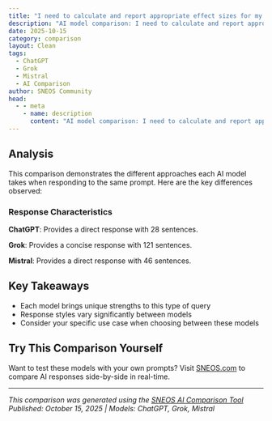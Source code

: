 ```yaml
---
title: "I need to calculate and report appropriate effect sizes for my study. Help me: 1) Choose appropriate effect size based on analysis type (d"
description: "AI model comparison: I need to calculate and report appropriate effect sizes for my study. Help me: 1) Choose appropriate..."
date: 2025-10-15
category: comparison
layout: Clean
tags:
  - ChatGPT
  - Grok
  - Mistral
  - AI Comparison
author: SNEOS Community
head:
  - - meta
    - name: description
      content: "AI model comparison: I need to calculate and report appropriate effect sizes for my study. Help me: 1) Choose appropriate effect size based o..."
---
```


<ChatComparison
  title="I need to calculate and report appropriate effect sizes for my study. Help me: 1) Choose appropriate effect size based on analysis type (d"
  prompt="I need to calculate and report appropriate effect sizes for my study. Help me: 1) Choose appropriate effect size based on analysis type (d"
  :responses='{"ChatGPT": "Effect sizes are important for interpreting the magnitude of findings in your study. Below are some common types of analyses and the corresponding effect sizes you might consider:\n\n### 1. **t-tests (Independent samples or Paired samples):**\n   - **Cohen\u0027s d:** This is the most commonly used effect size for comparing two means. It represents the standardized difference between two group means.\n     - Formula: \\( d = \\frac{M_1 - M_2}{SD_{pooled}} \\)\n     - Where \\( M_1 \\) and \\( M_2 \\) are the means of the groups, and \\( SD_{pooled} \\) is the pooled standard deviation.\n\n### 2. **ANOVA (Analysis of Variance):**\n   - **Partial eta squared (\u03B7\u00B2):** This measures the proportion of variance in the dependent variable that is associated with the group membership after controlling for other variables.\n     - Formula: \\( \\eta^2 = \\frac{SS_{effect}}{SS_{effect} \u002B SS_{error}} \\)\n   - **Cohen\u0027s f:** Another measure that can be used for ANOVA, which is related to \u03B7\u00B2.\n     - Formula: \\( f = \\sqrt{\\frac{\\eta^2}{1 - \\eta^2}} \\)\n\n### 3. **Correlation:**\n   - **Pearson\u0027s r:** This is used when you are examining the relationship between two continuous variables. It ranges from -1 to 1.\n     - The square of Pearson\u0027s r (i.e., \\( r^2 \\)) can also be interpreted as the proportion of variance explained.\n\n### 4. **Regression Analysis:**\n   - **R\u00B2 (Coefficient of determination):** This indicates the proportion of variance in the dependent variable explained by the independent variable(s).\n   - **f\u00B2:** This can also be used to measure effect size in multiple regression.\n     - Formula: \\( f^2 = \\frac{R^2}{1 - R^2} \\)\n\n### 5. **Chi-Square Tests:**\n   - **Phi coefficient (\u03C6) or Cramer\u2019s V:** These can be used to measure the strength of association between two categorical variables.\n     - Phi: \\( \\phi = \\sqrt{\\frac{X^2}{n}} \\)\n     - Cramer\u2019s V: \\( V = \\sqrt{\\frac{X^2}{n \\cdot \\min(k - 1, r - 1)}} \\), where \\( k \\) is the number of categories for one variable and \\( r \\) is the number of categories for the other.\n\n### 6. **Mediation and Moderation Analysis:**\n   - **Standardized coefficients:** In mediation and moderation analyses, you can report the standardized coefficients (often denoted as \u03B2) as effect sizes.\n\n### Summary\nTo report effect sizes, you should:\n- Identify the type of statistical analysis conducted (e.g., t-test, ANOVA, regression).\n- Calculate the appropriate effect size (such as Cohen\u0027s d, \u03B7\u00B2, or r).\n- Report the effect size alongside significance tests (like p-values) to provide a fuller understanding of your results.\n\nIf you let me know what specific analysis you\u0027ll be conducting, I can provide more tailored guidance on how to calculate and report the effect size.", "Grok": "### Choosing Appropriate Effect Sizes for Your Study\n\nEffect sizes quantify the magnitude of a phenomenon (e.g., difference between groups or strength of a relationship) and are essential for interpreting practical significance beyond statistical significance (e.g., p-values). The choice depends on your analysis type, data characteristics (e.g., continuous vs. categorical), and research question. I\u0027ll focus on common types, starting with Cohen\u0027s *d* as you mentioned, and provide guidance on calculation and reporting. Always report effect sizes with confidence intervals (CIs) for robustness, and use software like R, SPSS, or Python (e.g., via \u0060effectsize\u0060 or \u0060pingouin\u0060 libraries) for computation.\n\n#### 1. **For Mean Differences (e.g., t-tests, ANOVA)**\n   - **Recommended Effect Size: Cohen\u0027s *d***  \n     This measures standardized difference between two means, ideal for comparing groups (e.g., treatment vs. control) on a continuous outcome. It\u0027s unitless, making it comparable across studies.\n     - **Formula**: *d* = (M\u2081 - M\u2082) / SD_pooled, where SD_pooled is the pooled standard deviation. For unequal variances, use Hedges\u0027 *g* (a bias-corrected version of *d*).\n     - **Calculation Steps**:\n       1. Compute the difference in means (M\u2081 - M\u2082).\n       2. Calculate SD_pooled = \u221A[((n\u2081-1)SD\u2081\u00B2 \u002B (n\u2082-1)SD\u2082\u00B2) / (n\u2081 \u002B n\u2082 - 2)].\n       3. Divide the mean difference by SD_pooled.\n     - **Interpretation Guidelines (Cohen, 1988)**: Small = 0.2, Medium = 0.5, Large = 0.8. Adjust for your field (e.g., psychology often uses these benchmarks).\n     - **For ANOVA (multiple groups)**: Use \u03B7\u00B2 (eta-squared) or partial \u03B7\u00B2 for overall effects; *d* for pairwise comparisons.\n     - **Reporting Example**: \u0022The intervention group outperformed the control (t(98) = 3.45, p \u003C .001, d = 0.62, 95% CI [0.28, 0.96]). This medium effect suggests a meaningful practical difference.\u0022\n     - **Alternatives**: If sample sizes differ greatly, use Glass\u0027s \u0394 (uses only control SD). For pre-post designs, use *d* with change scores or paired *d*.\n\n#### 2. **For Associations/Correlations (e.g., Pearson Correlation)**\n   - **Recommended Effect Size: r (Pearson\u0027s r) or \u03C1 (Spearman\u0027s \u03C1 for non-normal data)**  \n     Measures linear relationship strength between two continuous variables. Convert to *d* if needed via Fisher\u0027s z-transformation for meta-analysis.\n     - **Formula**: r = Cov(X,Y) / (SD_X * SD_Y).\n     - **Calculation**: Most stats software computes it directly from raw data.\n     - **Interpretation**: Small = |r| \u2248 0.10, Medium = 0.30, Large = 0.50.\n     - **Reporting Example**: \u0022Anxiety and performance were negatively correlated (r(150) = -0.35, p \u003C .001, 95% CI [-0.47, -0.22]), indicating a medium effect.\u0022\n     - **Alternatives**: For multiple predictors, use R\u00B2 (proportion of variance explained) from regression; interpret as 0.02 (small), 0.13 (medium), 0.26 (large).\n\n#### 3. **For Categorical Data (e.g., Chi-Square, Logistic Regression)**\n   - **Recommended Effect Size: Cram\u00E9r\u0027s V or \u03C6 (phi)**  \n     For contingency tables, measures association strength. \u03C6 is for 2x2 tables; Cram\u00E9r\u0027s V for larger.\n     - **Formula**: \u03C6 = \u221A(\u03C7\u00B2 / N); V = \u221A(\u03C7\u00B2 / (N * (k-1))), where k is the smaller table dimension.\n     - **Calculation**: Compute \u03C7\u00B2 first, then apply the formula.\n     - **Interpretation**: Small = 0.10, Medium = 0.30, Large = 0.50.\n     - **Reporting Example**: \u0022Gender and voting preference were associated (\u03C7\u00B2(1) = 12.4, p = .001, \u03C6 = 0.28, 95% CI [0.15, 0.41]).\u0022\n     - **Alternatives**: Odds ratios (OR) for logistic regression (e.g., OR = 2.5 indicates 2.5x higher odds); interpret with CIs, not just p-values. For risk differences, use Cohen\u0027s *h* for binary outcomes.\n\n#### 4. **For Variance or Proportions (e.g., Comparing Variances)**\n   - **Recommended Effect Size: Cohen\u0027s *f* or f\u00B2**  \n     For ANOVA or regression, *f* = \u221A(\u03C3_m\u00B2 / \u03C3_w\u00B2) (between- vs. within-group variance ratio); f\u00B2 for effect size in multiple regression.\n     - **Calculation**: In ANOVA, f\u00B2 = R\u00B2 / (1 - R\u00B2).\n     - **Interpretation**: Small = 0.10, Medium = 0.25, Large = 0.40.\n     - **Alternatives**: For proportions, use risk ratio (RR) or difference in proportions.\n\n#### General Tips for Your Study\n- **Match to Analysis**: Use *d* for t-tests/ANOVA on continuous data. Switch to r/V for correlations/associations. Avoid one-size-fits-all\u2014justify your choice based on guidelines like APA Style (7th ed.), which mandates effect sizes for primary outcomes.\n- **Power and Sample Size**: Effect sizes inform a priori power analysis (e.g., via G*Power software). Small effects need larger samples.\n- **Bias and Assumptions**: Check for violations (e.g., normality for *d*); use robust alternatives like bootstrapping for CIs.\n- **Reporting Standards**: Include effect size, CI, and interpretation (e.g., \u0022This large effect aligns with prior meta-analyses\u0022). Use tables for multiple effects.\n- **Tools**: \n  - R: \u0060library(effectsize)\u0060 for automatic computation.\n  - Python: \u0060from pingouin import compute_effsize\u0060.\n  - Online calculators: Search for \u0022Cohen\u0027s d calculator\u0022 from reliable sources like Laerd Statistics.\n\nIf you provide more details (e.g., your specific analysis, data type, or sample stats), I can refine this with exact calculations or examples!", "Mistral": "Choosing the appropriate effect size for your study depends on the type of analysis you are conducting. Here are some common types of analyses and the corresponding effect sizes:\n\n### 1. **T-Tests (Independent and Paired)**\n- **Effect Size:** Cohen\u0027s d\n- **Formula:** \\( d = \\frac{M_1 - M_2}{SD_{pooled}} \\)\n  - \\( M_1 \\) and \\( M_2 \\) are the means of the two groups.\n  - \\( SD_{pooled} \\) is the pooled standard deviation.\n\n### 2. **ANOVA (Analysis of Variance)**\n- **Effect Size:** Eta-squared (\\( \\eta^2 \\)) or Partial Eta-squared (\\( \\eta_p^2 \\))\n- **Formula:**\n  - \\( \\eta^2 = \\frac{SS_{between}}{SS_{total}} \\)\n  - \\( \\eta_p^2 = \\frac{SS_{effect}}{SS_{effect} \u002B SS_{error}} \\)\n\n### 3. **Chi-Square Tests**\n- **Effect Size:** Cram\u00E9r\u0027s V or Phi (\\( \\phi \\))\n- **Formula:**\n  - \\( \\phi = \\sqrt{\\frac{\\chi^2}{N}} \\)\n  - \\( V = \\sqrt{\\frac{\\chi^2}{N \\times (k-1)}} \\)\n    - \\( N \\) is the total sample size.\n    - \\( k \\) is the smaller of the number of rows or columns.\n\n### 4. **Correlation Analysis**\n- **Effect Size:** Pearson\u0027s r or Spearman\u0027s rho (\\( \\rho \\))\n- **Formula:**\n  - \\( r = \\frac{\\sum (X_i - \\bar{X})(Y_i - \\bar{Y})}{\\sqrt{\\sum (X_i - \\bar{X})^2 \\sum (Y_i - \\bar{Y})^2}} \\)\n\n### 5. **Regression Analysis**\n- **Effect Size:** R-squared (\\( R^2 \\)) or Cohen\u0027s f\u00B2\n- **Formula:**\n  - \\( R^2 = 1 - \\frac{SS_{residual}}{SS_{total}} \\)\n  - \\( f^2 = \\frac{R^2}{1 - R^2} \\)\n\n### 6. **Mann-Whitney U Test**\n- **Effect Size:** Rank-Biserial Correlation (r)\n- **Formula:**\n  - \\( r = 1 - \\frac{2U}{n_1 n_2} \\)\n    - \\( U \\) is the Mann-Whitney U statistic.\n    - \\( n_1 \\) and \\( n_2 \\) are the sample sizes of the two groups.\n\n### 7. **Kruskal-Wallis Test**\n- **Effect Size:** Epsilon-squared (\\( \\epsilon^2 \\))\n- **Formula:**\n  - \\( \\epsilon^2 = \\frac{H}{(N-1)} \\)\n    - \\( H \\) is the Kruskal-Wallis test statistic.\n    - \\( N \\) is the total sample size.\n\n### 8. **Logistic Regression**\n- **Effect Size:** Odds Ratio (OR)\n- **Formula:**\n  - \\( OR = \\frac{p_1 / (1 - p_1)}{p_2 / (1 - p_2)} \\)\n    - \\( p_1 \\) and \\( p_2 \\) are the probabilities of the outcome in the two groups.\n\n### 9. **Repeated Measures ANOVA**\n- **Effect Size:** Partial Eta-squared (\\( \\eta_p^2 \\))\n- **Formula:**\n  - \\( \\eta_p^2 = \\frac{SS_{effect}}{SS_{effect} \u002B SS_{error}} \\)\n\n### 10. **Mixed-Effects Models**\n- **Effect Size:** Intraclass Correlation Coefficient (ICC)\n- **Formula:**\n  - \\( ICC = \\frac{\\sigma^2_{between}}{\\sigma^2_{between} \u002B \\sigma^2_{within}} \\)\n\n### Steps to Calculate and Report Effect Sizes:\n1. **Identify the Type of Analysis:** Determine the statistical test you are using.\n2. **Choose the Appropriate Effect Size:** Based on the table above, select the effect size that corresponds to your analysis.\n3. **Calculate the Effect Size:** Use the formula provided to calculate the effect size.\n4. **Interpret the Effect Size:** Use standard guidelines to interpret the magnitude of the effect size (e.g., Cohen\u0027s d: small = 0.2, medium = 0.5, large = 0.8).\n5. **Report the Effect Size:** Include the effect size in your results section, along with the statistical test results and p-values.\n\n### Example:\nIf you are conducting a t-test, you would:\n1. Identify that you are using a t-test.\n2. Choose Cohen\u0027s d as the effect size.\n3. Calculate Cohen\u0027s d using the formula \\( d = \\frac{M_1 - M_2}{SD_{pooled}} \\).\n4. Interpret the magnitude of Cohen\u0027s d.\n5. Report Cohen\u0027s d in your results section.\n\nBy following these steps, you can ensure that you are accurately calculating and reporting effect sizes for your study."}' published-date="{DateTime.UtcNow:HH:mm}"
/>

## Analysis

This comparison demonstrates the different approaches each AI model takes when responding to the same prompt. Here are the key differences observed:

### Response Characteristics

**ChatGPT**: Provides a direct response with 28 sentences. 

**Grok**: Provides a concise response with 121 sentences. 

**Mistral**: Provides a direct response with 46 sentences. 

## Key Takeaways

- Each model brings unique strengths to this type of query
- Response styles vary significantly between models
- Consider your specific use case when choosing between these models

## Try This Comparison Yourself

Want to test these models with your own prompts? Visit [SNEOS.com](https://sneos.com) to compare AI responses side-by-side in real-time.

---

*This comparison was generated using the [SNEOS AI Comparison Tool](https://sneos.com)*
*Published: October 15, 2025 | Models: ChatGPT, Grok, Mistral*
